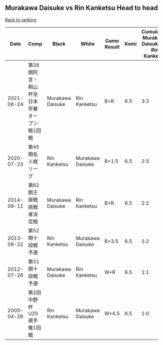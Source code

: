 ## Murakawa Daisuke vs Rin Kanketsu Head to head

[Back to ranking](../../index.md)




| **Date** | **Comp** | **Black** | **White** | **Game Result** | **Komi** | **Cumulative Murakawa Daisuke Vs Rin Kanketsu** | **Murakawa Daisuke Streak** | **Rin Kanketsu Streak** | 
| --- | --- | --- | --- | --- | --- | --- | --- | --- |
| 2021-06-24 | 第28期阿含・桐山杯全日本早碁オープン戦1回戦 | Murakawa Daisuke | Rin Kanketsu | B+R | 6.5 | 3:3 | 1 | 0 | 
| 2020-07-23 | 第45期名人戦リーグ | Rin Kanketsu | Murakawa Daisuke | B+1.5 | 6.5 | 2:3 | 0 | 1 | 
| 2014-09-11 | 第62期王座戦挑戦者決定戦 | Murakawa Daisuke | Rin Kanketsu | B+R | 6.5 | 2:2 | 1 | 0 | 
| 2013-08-22 | 第52期十段戦予選 | Rin Kanketsu | Murakawa Daisuke | B+3.5 | 6.5 | 1:2 | 0 | 2 | 
| 2012-07-26 | 第51期十段戦予選 | Murakawa Daisuke | Rin Kanketsu | W+R | 6.5 | 1:1 | 0 | 1 | 
| 2005-04-26 | 第2回中野杯U20選手権1回戦 | Rin Kanketsu | Murakawa Daisuke | W+4.5 | 6.5 | 1:0 | 1 | 0 |




